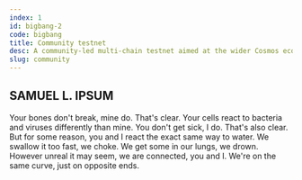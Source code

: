 ```yaml
---
index: 1
id: bigbang-2
code: bigbang
title: Community testnet
desc: A community-led multi-chain testnet aimed at the wider Cosmos ecosystem and independent zone developers focusing on feature testing and experimental development.
slug: community
---
```


## SAMUEL L. IPSUM

Your bones don't break, mine do. That's clear. Your cells react to bacteria and viruses differently than mine. You don't get sick, I do. That's also clear. But for some reason, you and I react the exact same way to water. We swallow it too fast, we choke. We get some in our lungs, we drown. However unreal it may seem, we are connected, you and I. We're on the same curve, just on opposite ends.